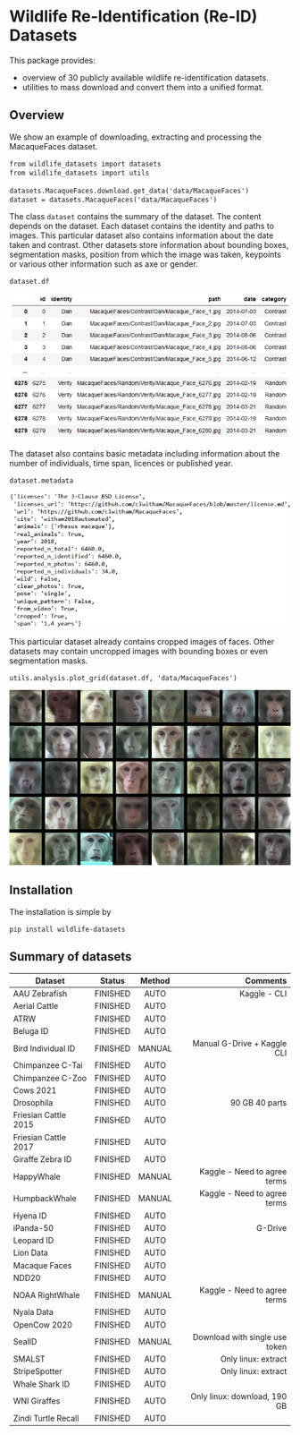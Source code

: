# Wildlife Re-Identification (Re-ID) Datasets

This package provides:
- overview of 30 publicly available wildlife re-identification datasets.
- utilities to mass download and convert them into a unified format.

## Overview

We show an example of downloading, extracting and processing the MacaqueFaces dataset.

```
from wildlife_datasets import datasets
from wildlife_datasets import utils

datasets.MacaqueFaces.download.get_data('data/MacaqueFaces')
dataset = datasets.MacaqueFaces('data/MacaqueFaces')
```

The class `dataset` contains the summary of the dataset. The content depends on the dataset. Each dataset contains the identity and paths to images. This particular dataset also contains information about the date taken and contrast. Other datasets store information about bounding boxes, segmentation masks, position from which the image was taken, keypoints or various other information such as axe or gender.

```
dataset.df
```

![](images/MacaqueFaces_DataFrame.png)

The dataset also contains basic metadata including information about the number of individuals, time span, licences or published year.

```
dataset.metadata
```

![](images/MacaqueFaces_Metadata.png)

This particular dataset already contains cropped images of faces. Other datasets may contain uncropped images with bounding boxes or even segmentation masks.

```
utils.analysis.plot_grid(dataset.df, 'data/MacaqueFaces')
```

![](images/MacaqueFaces_Grid.png)


## Installation

The installation is simple by
```
pip install wildlife-datasets
```

## Summary of datasets



| Dataset                |   Status    |  Method |             Comments           |
|------------------------|:-----------:|:-------:|-------------------------------:|
| AAU Zebrafish          | FINISHED    | AUTO    | Kaggle - CLI                   |
| Aerial Cattle          | FINISHED    | AUTO    |                                |
| ATRW                   | FINISHED    | AUTO    |                                |
| Beluga ID              | FINISHED    | AUTO    |                                |
| Bird Individual ID     | FINISHED    | MANUAL  | Manual G-Drive + Kaggle CLI    |
| Chimpanzee C-Tai       | FINISHED    | AUTO    |                                |
| Chimpanzee C-Zoo       | FINISHED    | AUTO    |                                |
| Cows 2021              | FINISHED    | AUTO    |                                |
| Drosophila             | FINISHED    | AUTO    | 90 GB 40 parts                 |
| Friesian Cattle 2015   | FINISHED    | AUTO    |                                |
| Friesian Cattle 2017   | FINISHED    | AUTO    |                                |
| Giraffe Zebra ID       | FINISHED    | AUTO    |                                |
| HappyWhale             | FINISHED    | MANUAL  | Kaggle - Need to agree terms   |
| HumpbackWhale          | FINISHED    | MANUAL  | Kaggle - Need to agree terms   |
| Hyena ID               | FINISHED    | AUTO    |                                |
| iPanda-50              | FINISHED    | AUTO    | G-Drive                        |
| Leopard ID             | FINISHED    | AUTO    |                                |
| Lion Data              | FINISHED    | AUTO    |                                |
| Macaque Faces          | FINISHED    | AUTO    |                                |
| NDD20                  | FINISHED    | AUTO    |                                |
| NOAA RightWhale        | FINISHED    | MANUAL  | Kaggle - Need to agree terms   |
| Nyala Data             | FINISHED    | AUTO    |                                |
| OpenCow 2020           | FINISHED    | AUTO    |                                |
| SealID                 | FINISHED    | MANUAL  | Download with single use token |
| SMALST                 | FINISHED    | AUTO    | Only linux: extract            |
| StripeSpotter          | FINISHED    | AUTO    | Only linux: extract            |
| Whale Shark ID         | FINISHED    | AUTO    |                                |
| WNI Giraffes           | FINISHED    | AUTO    | Only linux: download, 190 GB   |
| Zindi Turtle Recall    | FINISHED    | AUTO    |                                |

